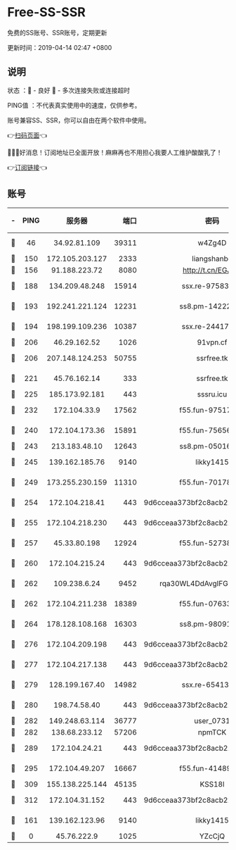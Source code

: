 # Free-SS-SSR

免费的SS账号、SSR账号，定期更新

更新时间：2019-04-14 02:47 +0800

## 说明

状态     ：🙂 - 良好 🙁 - 多次连接失败或连接超时

PING值   ：不代表真实使用中的速度，仅供参考。

账号兼容SS、SSR，你可以自由在两个软件中使用。

👉[扫码页面](https://liesauer.github.io/Free-SS-SSR/)👈

🎉🎉🎉好消息！订阅地址已全面开放！麻麻再也不用担心我要人工维护酸酸乳了！

👉[订阅链接](https://www.liesauer.net/yogurt/subscribe?ACCESS_TOKEN=DAYxR3mMaZAsaqUb)👈

## 账号

|-|PING|服务器|端口|密码|加密方式|区域|
|:----:|:----:|:-----:|-----:|:----:|:----:|:----:|
|🙂|46|34.92.81.109|39311|w4Zg4D|chacha20-ietf|US|
|🙂|150|172.105.203.127|2333|liangshanbo|chacha20|JP|
|🙂|156|91.188.223.72|8080|http://t.cn/EGJIyrl|rc4-md5|RU|
|🙂|188|134.209.48.248|15914|ssx.re-97583974|aes-256-cfb|US|
|🙂|193|192.241.221.124|12231|ss8.pm-14222787|aes-256-cfb|US|
|🙂|194|198.199.109.236|10387|ssx.re-24417709|aes-256-cfb|US|
|🙂|206|46.29.162.52|1026|91vpn.cf|rc4-md5|RU|
|🙂|206|207.148.124.253|50755|ssrfree.tk|aes-256-cfb|SG|
|🙂|221|45.76.162.14|333|ssrfree.tk|aes-256-cfb|SG|
|🙂|225|185.173.92.181|443|sssru.icu|rc4-md5|RU|
|🙂|232|172.104.33.9|17562|f55.fun-97517763|aes-256-cfb|SG|
|🙂|240|172.104.173.36|15891|f55.fun-75656736|aes-256-cfb|SG|
|🙂|243|213.183.48.10|12643|ss8.pm-05016472|rc4-md5|RU|
|🙂|245|139.162.185.76|9140|likky1415|aes-256-cfb|DE|
|🙂|249|173.255.230.159|11310|f55.fun-70178844|aes-256-cfb|US|
|🙂|254|172.104.218.41|443|9d6cceaa373bf2c8acb22e60b6a58be6|aes-256-cfb|US|
|🙂|255|172.104.218.230|443|9d6cceaa373bf2c8acb22e60b6a58be6|aes-256-cfb|US|
|🙂|257|45.33.80.198|12924|f55.fun-52738007|aes-256-cfb|US|
|🙂|260|172.104.215.24|443|9d6cceaa373bf2c8acb22e60b6a58be6|aes-256-cfb|US|
|🙂|262|109.238.6.24|9452|rqa30WL4DdAvgIFG6Fs3znzTa|aes-256-cfb|FR|
|🙂|262|172.104.211.238|18389|f55.fun-07633664|aes-256-cfb|US|
|🙂|264|178.128.108.168|16303|ss8.pm-98091873|aes-256-cfb|SG|
|🙂|276|172.104.209.198|443|9d6cceaa373bf2c8acb22e60b6a58be6|aes-256-cfb|US|
|🙂|277|172.104.217.138|443|9d6cceaa373bf2c8acb22e60b6a58be6|aes-256-cfb|US|
|🙂|279|128.199.167.40|14982|ssx.re-65413948|aes-256-cfb|SG|
|🙂|280|198.74.58.40|443|9d6cceaa373bf2c8acb22e60b6a58be6|aes-256-cfb|US|
|🙂|282|149.248.63.114|36777|user_0731|chacha20|CA|
|🙂|282|138.68.233.12|57206|npmTCK|rc4-md5|US|
|🙂|289|172.104.24.21|443|9d6cceaa373bf2c8acb22e60b6a58be6|aes-256-cfb|US|
|🙂|295|172.104.49.207|16667|f55.fun-41489806|aes-256-cfb|SG|
|🙂|309|155.138.225.144|45135|KSS18l|rc4-md5|US|
|🙂|312|172.104.31.152|443|9d6cceaa373bf2c8acb22e60b6a58be6|aes-256-cfb|US|
|🙂|161|139.162.123.96|9140|likky1415|aes-256-cfb|JP|
|🙁|0|45.76.222.9|1025|YZcCjQ|rc4-md5|JP|
